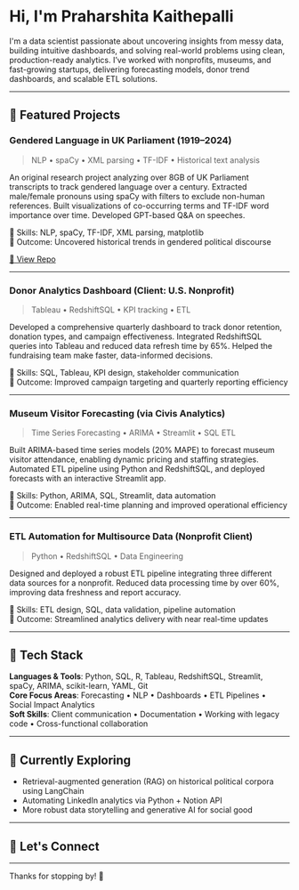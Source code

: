 # Hi, I'm Praharshita Kaithepalli

I'm a data scientist passionate about uncovering insights from messy data, building intuitive dashboards, and solving real-world problems using clean, production-ready analytics. I’ve worked with nonprofits, museums, and fast-growing startups, delivering forecasting models, donor trend dashboards, and scalable ETL solutions.

---

## 📌 Featured Projects

### Gendered Language in UK Parliament (1919–2024)
> NLP • spaCy • XML parsing • TF-IDF • Historical text analysis

An original research project analyzing over 8GB of UK Parliament transcripts to track gendered language over a century. Extracted male/female pronouns using spaCy with filters to exclude non-human references. Built visualizations of co-occurring terms and TF-IDF word importance over time. Developed GPT-based Q&A on speeches.

🔹 Skills: NLP, spaCy, TF-IDF, XML parsing, matplotlib  
🔹 Outcome: Uncovered historical trends in gendered political discourse

[📂 View Repo](https://github.com/pk2971/computational-gender-analysis)

---

### Donor Analytics Dashboard (Client: U.S. Nonprofit)
> Tableau • RedshiftSQL • KPI tracking • ETL

Developed a comprehensive quarterly dashboard to track donor retention, donation types, and campaign effectiveness. Integrated RedshiftSQL queries into Tableau and reduced data refresh time by 65%. Helped the fundraising team make faster, data-informed decisions.

🔹 Skills: SQL, Tableau, KPI design, stakeholder communication  
🔹 Outcome: Improved campaign targeting and quarterly reporting efficiency

---

### Museum Visitor Forecasting (via Civis Analytics)
> Time Series Forecasting • ARIMA • Streamlit • SQL ETL

Built ARIMA-based time series models (20% MAPE) to forecast museum visitor attendance, enabling dynamic pricing and staffing strategies. Automated ETL pipeline using Python and RedshiftSQL, and deployed forecasts with an interactive Streamlit app.

🔹 Skills: Python, ARIMA, SQL, Streamlit, data automation  
🔹 Outcome: Enabled real-time planning and improved operational efficiency

---

###  ETL Automation for Multisource Data (Nonprofit Client)
> Python • RedshiftSQL • Data Engineering

Designed and deployed a robust ETL pipeline integrating three different data sources for a nonprofit. Reduced data processing time by over 60%, improving data freshness and report accuracy.

🔹 Skills: ETL design, SQL, data validation, pipeline automation  
🔹 Outcome: Streamlined analytics delivery with near real-time updates

---

## 📌 Tech Stack

**Languages & Tools**: Python, SQL, R, Tableau, RedshiftSQL, Streamlit, spaCy, ARIMA, scikit-learn, YAML, Git  
**Core Focus Areas**: Forecasting • NLP • Dashboards • ETL Pipelines • Social Impact Analytics  
**Soft Skills**: Client communication • Documentation • Working with legacy code • Cross-functional collaboration

---

## 🌱 Currently Exploring

- Retrieval-augmented generation (RAG) on historical political corpora using LangChain  
- Automating LinkedIn analytics via Python + Notion API  
- More robust data storytelling and generative AI for social good

---

## 📌 Let's Connect


---

Thanks for stopping by! 🌟





